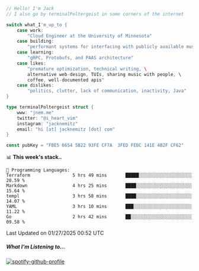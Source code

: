 ```go
// Hello! I'm Jack
// I also go by terminalPoltergeist in some corners of the internet

switch what_I'm_up_to {
    case work:
        "Cloud Engineer at the University of Minnesota"
    case building:
        "performant systems for interfacing with publicly available music datasets"
    case learning:
        "gRPC, Protobufs, and PAAS architecture"
    case likes:
        "premature optimization, technical writing, \
        alternative web-design, TUIs, sharing music with people, \
        coffee, well-documented apis"
    case dislikes:
        "politics, clutter, lack of communication, inactivity, Java"
}

type terminalPoltergeist struct {
    www: "jnem.me"
    twitter: "@i_heart_vim"
    instagram: "jacknemitz"
    email: "hi [at] jacknemitz [dot] com"
}

const pubKey = "FBE5 6654 5B22 93FE CF7A  3FED FEBC 141E 4B2F CF62"
```

<!--START_SECTION:waka-->
📊 **This week's stack..** 

```text
💬 Programming Languages: 
Terraform                5 hrs 49 mins       █████░░░░░░░░░░░░░░░░░░░░   20.59 % 
Markdown                 4 hrs 25 mins       ████░░░░░░░░░░░░░░░░░░░░░   15.64 % 
templ                    3 hrs 58 mins       ████░░░░░░░░░░░░░░░░░░░░░   14.07 % 
YAML                     3 hrs 10 mins       ███░░░░░░░░░░░░░░░░░░░░░░   11.22 % 
Go                       2 hrs 42 mins       ██░░░░░░░░░░░░░░░░░░░░░░░   09.58 % 
```


 Last Updated on 01/27/2025 00:52 UTC
<!--END_SECTION:waka-->

##### What I'm Listening to...

[![spotify-github-profile](https://jnem.me/listening-item?maxAge=2592000)](https://jnem.me/listening)
